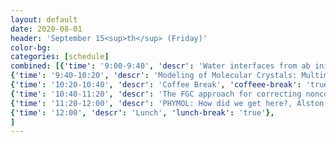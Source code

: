 ```yaml
---
layout: default
date: 2020-08-01
header: 'September 15<sup>th</sup> (Friday)'
color-bg: 
categories: [schedule]
combined: [{'time': '9:00-9:40', 'descr': 'Water interfaces from ab initio molecular dynamics: structure, dynamics, reactivity, Marialore Sulpizi (Ruhr-Universitat Bochum)' , 'session': 'Session 5: Applications to realistic systems (chair: Prof. Piotr Zuchowski)', 'talk': 'true'},
{'time': '9:40-10:20', 'descr': 'Modeling of Molecular Crystals: Multimer Embedding, Anharmonic Vibrational Properties, Polymorphic Transitions, Johannes Hoja (University of Graz)', 'talk': 'true'},
{'time': '10:20-10:40', 'descr': 'Coffee Break', 'coffeee-break': 'true'},
{'time': '10:40-11:20', 'descr': 'The FGC approach for correcting noncovalent interactions in semiempirical quantum mechanical methods, Saulo Vázquez Rodríguez (Universidad de Santiago de Compostela)', 'session': 'Session 6: Semi-empirical methods (chair: Prof. Piotr Zuchowski)', 'talk': 'true'},
{'time': '11:20-12:00', 'descr': 'PHYMOL: How did we get here?, Alston Misquitta (Queen Mary University of London)', 'talk': 'true'},
{'time': '12:00', 'descr': 'Lunch', 'lunch-break': 'true'},
]
---
```


